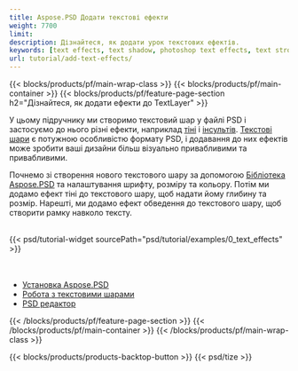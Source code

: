 ```yaml
---
title: Aspose.PSD Додати текстові ефекти
weight: 7700
limit: 
description: Дізнайтеся, як додати урок текстових ефектів.
keywords: [text effects, text shadow, photoshop text effects, text stroke, open photoshop file, psd file export, text effect psd]
url: tutorial/add-text-effects/
---
```


{{< blocks/products/pf/main-wrap-class >}}
{{< blocks/products/pf/main-container >}}
{{< blocks/products/pf/feature-page-section h2="Дізнайтеся, як додати ефекти до TextLayer" >}}


<a href="LINK">
</a>
<p>
У цьому підручнику ми створимо текстовий шар у файлі PSD і застосуємо до нього різні ефекти, наприклад <a href="https://docs.aspose.com/psd/net/shadow-effects-in-psd-file/">тіні</a> і <a href="https://docs.aspose.com/psd/net/stroke-effect-with-color-fill/">інсультів</a>. <a href="https://reference.aspose.com/psd/net/aspose.psd.fileformats.psd.layers/textlayer/">Текстові шари</a> є потужною особливістю формату PSD, і додавання до них ефектів може зробити ваші дизайни більш візуально привабливими та привабливими.
</p>

<p>
Почнемо зі створення нового текстового шару за допомогою <a href="https://www.nuget.org/packages/Aspose.PSD">Бібліотека Aspose.PSD</a> та налаштування шрифту, розміру та кольору. Потім ми додамо ефект тіні до текстового шару, щоб надати йому глибину та розмір. Нарешті, ми додамо ефект обведення до текстового шару, щоб створити рамку навколо тексту.
</p>

<br />
{{< psd/tutorial-widget sourcePath="psd/tutorial/examples/0_text_effects" >}}
<br />

<br />
<br />
<div class="code-sample">
    <ul class="link-list">
        <li class="link-item"><a href="https://docs.aspose.com/psd/net/installation/">Установка Aspose.PSD</a></li>
        <li class="link-item"><a href="https://docs.aspose.com/psd/net/working-with-text-layers/">Робота з текстовими шарами</a></li>
        <li class="link-item"><a href="https://products.aspose.app/psd/editor/">PSD редактор</a></li>
    </ul>
</div>

{{< /blocks/products/pf/feature-page-section >}}
{{< /blocks/products/pf/main-container >}}
{{< /blocks/products/pf/main-wrap-class >}}

{{< blocks/products/products-backtop-button >}}
{{< psd/tize >}}
